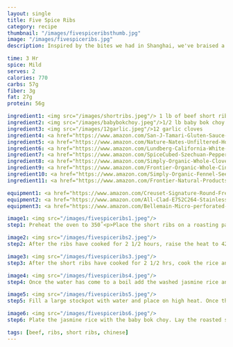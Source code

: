 ```yaml
---
layout: single
title: Five Spice Ribs
category: recipe
thumbnail: "/images/fivespiceribsthumb.jpg"
image: "/images/fivespiceribs.jpg"
description: Inspired by the bites we had in Shanghai, we've braised a short rib in five spice, a traditional Chinese spice blend. Paired with stir fried broccolini and jasmine rice, this dish will excite your palate.

time: 3 Hr
spice: Mild
serves: 2
calories: 770
carbs: 57g
fiber: 3g
fat: 27g
protein: 56g

ingredient1: <img src="/images/shortribs.jpeg"/> 1 lb of beef short ribs
ingredient2: <img src="/images/babybokchoy.jpeg"/>1/2 lb baby bok choy
ingredient3: <img src="/images/12garlic.jpeg"/>12 garlic cloves
ingredient4: <a href="https://www.amazon.com/San-J-Tamari-Gluten-Sauce-Black/dp/B00DTRJ2HS/ref=as_li_ss_tl?s=grocery&ie=UTF8&qid=1482159293&sr=1-2&keywords=tamari&linkCode=ll1&tag=cilalime09-20&linkId=9167fa1853b25564dde516a9b8b66022"/><img src="/images/tamari.jpeg">1/4 cup tamari</a>
ingredient5: <a href="https://www.amazon.com/Nature-Nates-Unfiltered-Honey-Ounce/dp/B00CMQD3VS/ref=as_li_ss_tl?s=grocery&rps=1&ie=UTF8&qid=1481514747&sr=1-4&keywords=honey&refinements=p_85:2470955011&th=1&linkCode=ll1&tag=cilalime09-20&linkId=cbd4b57085e2bd2426d9f7a9597d3ca5"><img src="/images/honey.jpeg"/>2 tbsp honey</a>
ingredient6: <a href="https://www.amazon.com/Lundberg-California-White-Jasmine-Ounce/dp/B000VHJG3E/ref=as_li_ss_tl?rps=1&ie=UTF8&qid=1481991247&sr=1-1&keywords=jasmine+rice&refinements=p_85:2470955011&linkCode=ll1&tag=cilalime09-20&linkId=3f83fc48565b673dfdcc83a1b11af69e"><img src="/images/jasmine.jpeg"/> 1/2 cup jasmine rice </a>
ingredient7: <a href="https://www.amazon.com/SpiceCubed-Szechuan-Pepper-Tin/dp/B003X402U8/ref=as_li_ss_tl?s=grocery&ie=UTF8&qid=1483843697&sr=1-2&keywords=szechuan+peppercorn&linkCode=ll1&tag=cilalime09-20&linkId=f793153b63b9561ef01f1515d7182cac"><img src="/images/szechuanpeppercorn.jpeg"/>2 tsp szechuan peppercorns</a>
ingredient8: <a href="https://www.amazon.com/Simply-Organic-Whole-Cloves-Ounce/dp/B00AJRKKI6/ref=as_li_ss_tl?s=grocery&ie=UTF8&qid=1483843653&sr=1-8&keywords=clove&th=1&linkCode=ll1&tag=cilalime09-20&linkId=7022ee9a035916576957b58fec193489"><img src="/images/5cloves.jpeg"/> 5 cloves</a>
ingredient9: <a href="https://www.amazon.com/Frontier-Organic-Whole-Cinnamon-Sticks/dp/B001NH8RQS/ref=as_li_ss_tl?ie=UTF8&qid=1483843442&sr=8-3&keywords=organic+cinnamon+stick&th=1&linkCode=ll1&tag=cilalime09-20&linkId=3a0f8f9e29b46ceb96ba384f1b54872e"><img src="/images/cinnamon.jpeg"/>1 cinnamon stick</a>
ingredient10: <a href="https://www.amazon.com/Simply-Organic-Fennel-Seed-Ounce/dp/B00AJRKHZC/ref=as_li_ss_tl?ie=UTF8&qid=1483843506&sr=8-3&keywords=organic+fennel+seeds&th=1&linkCode=ll1&tag=cilalime09-20&linkId=3d4bd1d5a90c21af90f55412fe3f72e7"><img src="/images/fennelseed.jpeg"/>1 tsp fennel seeds</a>
ingredient11: <a href="https://www.amazon.com/Frontier-Natural-Products-Select-0-64-Ounce/dp/B000WR8LWA/ref=as_li_ss_tl?s=grocery&ie=UTF8&qid=1483843616&sr=1-4&keywords=star+anise&th=1&linkCode=ll1&tag=cilalime09-20&linkId=1ffe4ca49fb164cb2a25ff60bad3a0fb"><img src="/images/anise.jpeg"/>1 anise seed</a>

equipment1: <a href="https://www.amazon.com/Creuset-Signature-Round-French-Truffle/dp/B0076NOFSC/ref=as_li_ss_tl?s=kitchen&rps=1&ie=UTF8&qid=1481598867&sr=1-38&keywords=le+creuset&refinements=p_85:2470955011&th=1&linkCode=ll1&tag=cilalime09-20&linkId=9987204213f6c7ac4d1e12889972e623"><img src="/images/stockpot.jpeg"/>stockpot </a>
equipment2: <a href="https://www.amazon.com/All-Clad-E752C264-Stainless-Dishwasher-Nonstick/dp/B0000DI4P6/ref=as_li_ss_tl?ie=UTF8&qid=1483843328&sr=8-1&keywords=all+clad+roasting+pan&linkCode=ll1&tag=cilalime09-20&linkId=980b0e8c23639893d8344f886b7a6047"><img src="/images/roastingpan.jpeg"/>roasting pan </a>
equipment3: <a href="https://www.amazon.com/Bellemain-Micro-perforated-Stainless-5-quart-Colander-Dishwasher/dp/B00O97D0DO/ref=as_li_ss_tl?s=kitchen&rps=1&ie=UTF8&qid=1481916015&sr=1-4&keywords=colander&refinements=p_85:2470955011&linkCode=ll1&tag=cilalime09-20&linkId=926d38b26a0d016b9b6c627a7b507715"><img src="/images/colander.jpeg"/>colander </a>

image1: <img src="/images/fivespiceribs1.jpeg"/>
step1: Preheat the oven to 350˚<p>Place the short ribs on a roasting pan. Add the the tamari, honey, szechuan pepercorns, garlic, cloves, cinnamon, fennel, and anise.</p> <p> Add enough water to the pan to cover the ribs, and place on the bottom rack of the oven to roast for 2 1/2 hours. </p> <p> As the short ribs cook, routinely flip the ribs over, generously coating them in the sauce.</p>

image2: <img src="/images/fivespiceribs2.jpeg"/>
step2: After the ribs have cooked for 2 1/2 hours, raise the heat to 425˚ and move the roasting pan to the top rack of the oven for 15 minutes to crisp the exterior of the short ribs.

image3: <img src="/images/fivespiceribs3.jpeg"/>
step3: After the short ribs have cooked for 2 1/2 hrs, cook the rice and bok choy.<p>Set a saucepan with 2/3 cup of water and 1/4 tsp of salt on high heat.</p> <p>While waiting for the water to come to a boil, wash the rice. Place the rice in a large bowl and cover with water. Swish your hands in the rice until the water becomes cloudy, and then drain the rice. Add more water, swish again, and drain the rice. Repeat swishing and draining one more time.</p>

image4: <img src="/images/fivespiceribs4.jpeg"/>
step4: Once the water has come to a boil add the washed jasmine rice and cook for 15 minutes.<p> After the rice has cooked for 15 minutes, remove the rice from heat. Keep the rice covered to allow for all the water to fully absorb into the grains of rice.</p>

image5: <img src="/images/fivespiceribs5.jpeg"/>
step5: Fill a large stockpot with water and place on high heat. Once the water begins to boil, add the baby bok choy and blanch for 3 minutes. Transfer the baby bok choy to a colander and rinse with cold water to stop the cooking process.

image6: <img src="/images/fivespiceribs6.jpeg"/>
step6: Plate the jasmine rice with the baby bok choy. Lay the roasted short rib on top and top with the reduced sauce from the roasting pan.

tags: [beef, ribs, short ribs, chinese]
---
```

